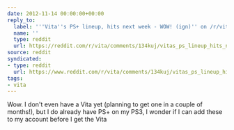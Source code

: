 ```yaml
---
date: 2012-11-14 00:00:00+00:00
reply_to:
  label: '''Vita''s PS+ lineup, hits next week - WOW! (ign)'' on /r/vita'
  name: ''
  type: reddit
  url: https://reddit.com/r/vita/comments/134kuj/vitas_ps_lineup_hits_next_week_wow_ign/
source: reddit
syndicated:
- type: reddit
  url: https://www.reddit.com/r/vita/comments/134kuj/vitas_ps_lineup_hits_next_week_wow_ign/c70qu6s/
tags:
- vita
---
```


Wow. I don't even have a Vita yet (planning to get one in a couple of months!), but I do already have PS+ on my PS3, I wonder if I can add these to my account before I get the Vita